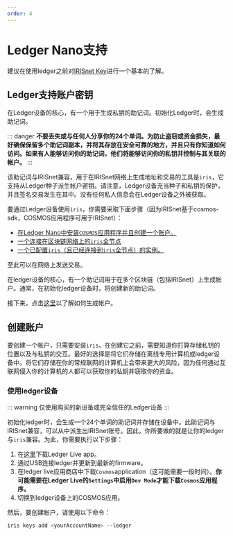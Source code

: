 ```yaml
---
order: 4
---
```


# Ledger Nano支持

建议在使用ledger之前对[IRISnet Key](../concepts/key.md)进行一个基本的了解。

## Ledger支持账户密钥

在Ledger设备的核心，有一个用于生成私钥的助记词。初始化Ledger时，会生成助记词。

::: danger
**不要丢失或与任何人分享你的24个单词。为防止盗窃或资金损失，最好确保保留多个助记词副本，并将其存放在安全可靠的地方，并且只有你知道如何访问。如果有人能够访问你的助记词，他们将能够访问你的私钥并控制与其关联的帐户。**
:::

该助记词与IRISnet兼容，用于在IRISnet网络上生成地址和交易的工具是`iris`，它支持从Ledger种子派生帐户密钥。请注意，Ledger设备充当种子和私钥的保护，并且签名交易发生在其中。没有任何私人信息会在Ledger设备之外被获取。

要通过Ledger设备使用`iris`，你需要采取下面步骤（因为IRISnet基于cosmos-sdk，COSMOS应用程序可用于IRISnet）：

- [在Ledger Nano中安装`COSMOS`应用程序并且创建一个账户。](#using-a-ledger-device)
- [一个连接在区块链网络上的`iris`全节点](../get-started/mainnet.md)
- [一个已配置`iris`（且已经连接到`iris`全节点）的实例。](../cli-client/intro.md)

至此可以在网络上发送交易。

在ledger设备的核心，有一个助记词用于在多个区块链（包括IRISnet）上生成帐户。通常，在初始化ledger设备时，将创建新的助记词。

接下来，点击[这里](#using-a-ledger-device)以了解如何生成帐户。

## 创建账户

要创建一个帐户，只需要安装`iris`。在创建它之前，需要知道你打算存储私钥的位置以及与私钥的交互。最好的选择是将它们存储在离线专用计算机或ledger设备中。将它们存储在你的常规联网的计算机上会带来更大的风险，因为任何通过互联网侵入你的计算机的人都可以获取你的私钥并窃取你的资金。

### 使用ledger设备

::: warning
仅使用购买的新设备或完全信任的Ledger设备
:::

初始化ledger时，会生成一个24个单词的助记词并存储在设备中。此助记词与IRISnet兼容，可以从中派生出IRISnet账号。因此，你所要做的就是让你的ledger与`iris`兼容。为此，你需要执行以下步骤：

1. 在[这里](https://www.ledger.com/pages/ledger-live)下载Ledger Live app。
2. 通过USB连接ledger并更新到最新的firmware。
3. 在ledger live应用商店中下载`Cosmos`application（这可能需要一段时间）。**你可能需要在Ledger Live的`Settings`中启用`Dev Mode`才能下载`Cosmos`应用程序。**
4. 切换到ledger设备上的COSMOS应用。

然后，要创建帐户，请使用以下命令：

```bash
iris keys add <yourAccountName> --ledger
```
